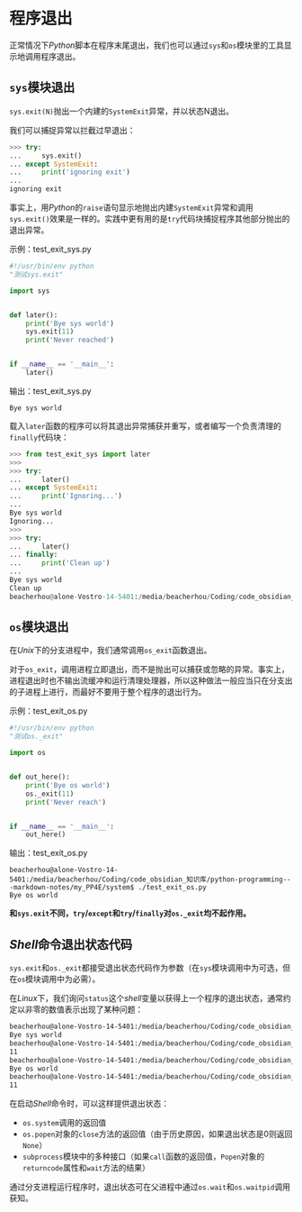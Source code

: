 # 程序退出



正常情况下*Python*脚本在程序末尾退出，我们也可以通过`sys`和`os`模块里的工具显示地调用程序退出。



## `sys`模块退出

`sys.exit(N)`抛出一个内建的`SystemExit`异常，并以状态N退出。

我们可以捕捉异常以拦截过早退出：

```python
>>> try:
...     sys.exit()
... except SystemExit:
...     print('ignoring exit')
... 
ignoring exit
```

事实上，用*Python*的`raise`语句显示地抛出内建`SystemExit`异常和调用`sys.exit()`效果是一样的。实践中更有用的是`try`代码块捕捉程序其他部分抛出的退出异常。

示例：test_exit_sys.py

```python
#!/usr/bin/env python
"测试sys.exit"

import sys


def later():
	print('Bye sys world')
	sys.exit(11)
	print('Never reached')


if __name__ == '__main__':
	later()
```

输出：test_exit_sys.py

```out
Bye sys world
```

载入`later`函数的程序可以将其退出异常捕获并重写，或者编写一个负责清理的`finally`代码块：

```python
>>> from test_exit_sys import later
>>> 
>>> try:
...     later()
... except SystemExit:
...     print('Ignoring...')
... 
Bye sys world
Ignoring...
>>> 
>>> try:
...     later()
... finally:
...     print('Clean up')
... 
Bye sys world
Clean up
beacherhou@alone-Vostro-14-5401:/media/beacherhou/Coding/code_obsidian_知识库/python-programming---markdown-notes/my_PP4E/system$  # 交互对话进程退出
```



## `os`模块退出

在*Unix*下的分支进程中，我们通常调用`os_exit`函数退出。

对于`os_exit`，调用进程立即退出，而不是抛出可以捕获或忽略的异常。事实上，进程退出时也不输出流缓冲和运行清理处理器，所以这种做法一般应当只在分支出的子进程上进行，而最好不要用于整个程序的退出行为。

示例：test_exit_os.py

```python
#!/usr/bin/env python
"测试os._exit"

import os


def out_here():
	print('Bye os world')
	os._exit(11)
	print('Never reach')


if __name__ == '__main__':
	out_here()
```

输出：test_exit_os.py

```out
beacherhou@alone-Vostro-14-5401:/media/beacherhou/Coding/code_obsidian_知识库/python-programming---markdown-notes/my_PP4E/system$ ./test_exit_os.py 
Bye os world
```

**和`sys.exit`不同，`try`/`except`和`try`/`finally`对`os._exit`均不起作用。**



## *Shell*命令退出状态代码

`sys.exit`和`os._exit`都接受退出状态代码作为参数（在`sys`模块调用中为可选，但在`os`模块调用中为必需）。

在*Linux*下，我们询问`status`这个*shell*变量以获得上一个程序的退出状态，通常约定以非零的数值表示出现了某种问题：

```sh
beacherhou@alone-Vostro-14-5401:/media/beacherhou/Coding/code_obsidian_知识库/python-programming---markdown-notes/my_PP4E/system$ ./test_exit_sys.py 
Bye sys world
beacherhou@alone-Vostro-14-5401:/media/beacherhou/Coding/code_obsidian_知识库/python-programming---markdown-notes/my_PP4E/system$ echo $status
11
beacherhou@alone-Vostro-14-5401:/media/beacherhou/Coding/code_obsidian_知识库/python-programming---markdown-notes/my_PP4E/system$ ./test_exit_os.py 
Bye os world
beacherhou@alone-Vostro-14-5401:/media/beacherhou/Coding/code_obsidian_知识库/python-programming---markdown-notes/my_PP4E/system$ echo $status
11
```

在启动*Shell*命令时，可以这样提供退出状态：

- `os.system`调用的返回值
- `os.popen`对象的`close`方法的返回值（由于历史原因，如果退出状态是0则返回`None`）
- `subprocess`模块中的多种接口（如果`call`函数的返回值，`Popen`对象的`returncode`属性和`wait`方法的结果）

通过分支进程运行程序时，退出状态可在父进程中通过`os.wait`和`os.waitpid`调用获知。

